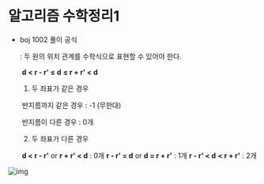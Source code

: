 # 알고리즘 수학정리1

- boj 1002 풀이 공식

  : 두 원의 위치 관계를 수학식으로 표현할 수 있어야 한다.

  ​                   **d < r - r' ≤ d** **≤ r + r' < d**

  

  1) 두 좌표가 같은 경우

  ​	반지름까지 같은 경우 : -1 (무한대)

  ​	반지름이 다른 경우 : 0개

  

  2) 두 좌표가 다른 경우

  ​	 **d < r - r'** or **r + r' < d** : 0개
   	**r - r' = d** or **d = r + r'** : 1개
   	**r - r' < d** **< r + r'** : 2개

  

![img](https://t1.daumcdn.net/cfile/tistory/2333744B581C059934)

